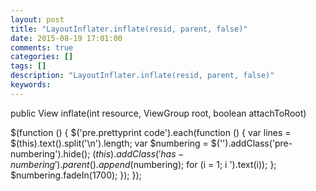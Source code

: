 ```yaml
---
layout: post
title: "LayoutInflater.inflate(resid, parent, false)"
date: 2015-08-19 17:01:00 
comments: true
categories: []
tags: []
description: "LayoutInflater.inflate(resid, parent, false)"
keywords: 
---
```



 
  public View inflate(int resource, ViewGroup root, boolean attachToRoot) 
 
 
  $(function () {
                $('pre.prettyprint code').each(function () {
                    var lines = $(this).text().split('\n').length;
                    var $numbering = $('').addClass('pre-numbering').hide();
                    $(this).addClass('has-numbering').parent().append($numbering);
                    for (i = 1; i ').text(i));
                    };
                    $numbering.fadeIn(1700);
                });
            });
 


